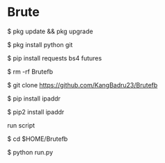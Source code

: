 # Brute



$ pkg update && pkg upgrade

$ pkg install python git

$ pip install requests bs4 futures

$ rm -rf Brutefb

$ git clone https://github.com/KangBadru23/Brutefb

$ pip install ipaddr

$ pip2 install ipaddr

run script

$ cd $HOME/Brutefb

$ python run.py
